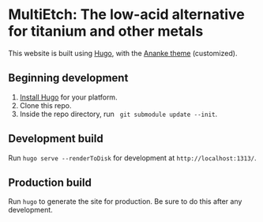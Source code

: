 # MultiEtch: The low-acid alternative for titanium and other metals

This website is built using [Hugo](https://gohugo.io), with the [Ananke theme](https://themes.gohugo.io/gohugo-theme-ananke/) (customized).

## Beginning development

1. [Install Hugo](https://gohugo.io/getting-started/installing) for your platform.
2. Clone this repo.
3. Inside the repo directory, run ` git submodule update --init`.

## Development build

Run `hugo serve --renderToDisk` for development at `http://localhost:1313/`.

## Production build

Run `hugo` to generate the site for production. Be sure to do this after any development.
